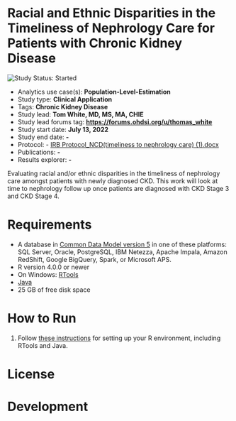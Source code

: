 Racial and Ethnic Disparities in the Timeliness of Nephrology Care for Patients with Chronic Kidney Disease
=============

<img src="https://img.shields.io/badge/Study%20Status-Started%20-blue.svg" alt="Study Status: Started">

- Analytics use case(s): **Population-Level-Estimation**
- Study type: **Clinical Application**
- Tags: **Chronic Kidney Disease**
- Study lead: **Tom White, MD, MS, MA, CHIE**
- Study lead forums tag: **https://forums.ohdsi.org/u/thomas_white**
- Study start date: **July 13, 2022**
- Study end date: **-**
- Protocol: - [IRB Protocol_NCD(timeliness to nephrology care) (1).docx](https://github.com/asb163/super-duper-nephro/files/9983172/IRB.Protocol_NCD.timeliness.to.nephrology.care.1.docx)
- Publications: **-**
- Results explorer: **-**

Evaluating racial and/or ethnic disparities in the timeliness of nephrology care amongst patients with newly diagnosed CKD. This work will look at time to nephrology follow up once patients are diagnosed with CKD Stage 3 and CKD Stage 4.



Requirements
=============
- A database in [Common Data Model version 5](https://ohdsi.github.io/CommonDataModel/) in one of these platforms: SQL Server, Oracle, PostgreSQL, IBM Netezza, Apache Impala, Amazon RedShift, Google BigQuery, Spark, or Microsoft APS.
- R version 4.0.0 or newer
- On Windows: [RTools](http://cran.r-project.org/bin/windows/Rtools/)
- [Java](http://java.com)
- 25 GB of free disk space


How to Run 
=============
1. Follow [these instructions](https://ohdsi.github.io/Hades/rSetup.html) for setting up your R environment, including RTools and Java. 


License
=============




Development
=============
